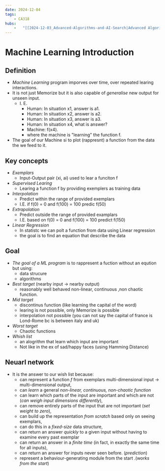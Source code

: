 ```yaml
---
date: 2024-12-04 
tags: 
    - CA318
hubs: 
    -   "[[2024-12-03_Advanced-Algorithms-and-AI-Search|Advanced Algorithms and AI Search]]"
---
```


# Machine Learning   Introduction

## Definition
- *Machine Learning* program imporves over time, over repeated learing interactions.
- It is not just Memorize but it is also capable of *generalise* new output for unseen input.
  - I. E.
    - Human:		In situation x1, answer is a1.
    - Human:		In situation x2, answer is a2.
    - Human:		In situation x3, answer is a3.
    - Human:		In situation x4, what is answer?
    - Machine:	f(x4).
    - where the machine is "learning" the function f.
- The goal of our Machine si to plot (rappresnt) a function from the data the we feed to it.

## Key concepts 
- *Exemplars*
  - Input-Output pair (xi, ai) used to lear a funciton f
- *Supervised Learing*
  - Learing a function f by providing exemplers as training data
- *Interpolation*
  - Predict within the range of provided exemplars 
  - I.E. if f(0) = 0 and f(100) = 100 predic f(50)
- *Extrapolation*
  - Predict outside the range of provided examplars
  - I.E. based on f(0) = 0 and f(100) = 100 predict f(150)
- *Linear Regression*
  - In statistc we can polt a function from data using Linear regression
  - the goal is to find an equation that describe the data

## Goal
- *The goal of a ML program* is to rappresent a fuction without an eqution but using:
  - data strucure
  - algorithms
- *Best target* (nearby input -> nearby output)
  - reasonably well behaved non-linear, continuous ,non chaotic function.
- *Mid target*
  - discontinus function (like learning the capital of the word)
  - learing is not possible, only Memorize is possible
  - interpolation not possible (you can not say the capital of france is Lond-Rome bc is between italy and uk)
- *Worst target*
  - Chaotic functions
- *Whish list*
  - an alogrithm that learn which input are important
  - Not like in the ex of sad/happy faces (using Hamming Distance)

## Neuarl network
- It is the answer to our wish list because:
  - can represent a function *f* from exemplars multi-dimensional input -> multi-dimensional output,
  - can *learn* a general *non-linear, continuous, non-chaotic function*
  - can learn which parts of the input are important and which are not (*can weigh input dimensions differently*),
  - can remove entirely parts of the input that are not important (*set weight to zero*),
  - can build up the representation *from scratch* based only on seeing exemplars,
  - can do this in a *fixed-size* data structure, 
  - can return an answer *quickly* to a given input without having to examine every past exemplar
  - can return an answer in a *finite time* (in fact, in exactly the same time for all inputs), 
  - can return an answer for inputs never seen before. (*prediction*)
  - represent a behaviour-generating module from the start .(*works from the start*) 
